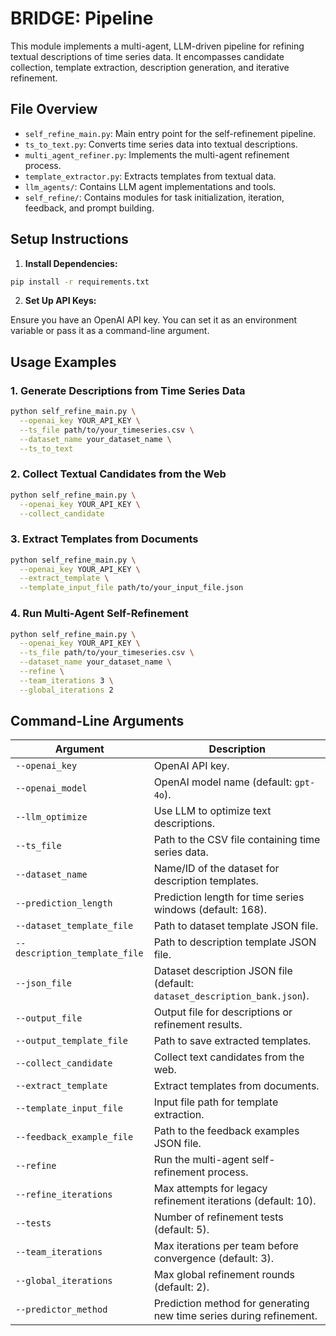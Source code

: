 
# BRIDGE: Pipeline

This module implements a multi-agent, LLM-driven pipeline for refining textual descriptions of time series data. It encompasses candidate collection, template extraction, description generation, and iterative refinement.

## File Overview

- `self_refine_main.py`: Main entry point for the self-refinement pipeline.
- `ts_to_text.py`: Converts time series data into textual descriptions.
- `multi_agent_refiner.py`: Implements the multi-agent refinement process.
- `template_extractor.py`: Extracts templates from textual data.
- `llm_agents/`: Contains LLM agent implementations and tools.
- `self_refine/`: Contains modules for task initialization, iteration, feedback, and prompt building.

## Setup Instructions

1. **Install Dependencies:**

```bash
pip install -r requirements.txt
```

2. **Set Up API Keys:**

Ensure you have an OpenAI API key. You can set it as an environment variable or pass it as a command-line argument.

## Usage Examples

### 1. Generate Descriptions from Time Series Data

```bash
python self_refine_main.py \
  --openai_key YOUR_API_KEY \
  --ts_file path/to/your_timeseries.csv \
  --dataset_name your_dataset_name \
  --ts_to_text
```

### 2. Collect Textual Candidates from the Web

```bash
python self_refine_main.py \
  --openai_key YOUR_API_KEY \
  --collect_candidate
```

### 3. Extract Templates from Documents

```bash
python self_refine_main.py \
  --openai_key YOUR_API_KEY \
  --extract_template \
  --template_input_file path/to/your_input_file.json
```

### 4. Run Multi-Agent Self-Refinement

```bash
python self_refine_main.py \
  --openai_key YOUR_API_KEY \
  --ts_file path/to/your_timeseries.csv \
  --dataset_name your_dataset_name \
  --refine \
  --team_iterations 3 \
  --global_iterations 2
```

## Command-Line Arguments

| Argument                      | Description                                                                |
|-------------------------------|----------------------------------------------------------------------------|
| `--openai_key`                | OpenAI API key.                                                            |
| `--openai_model`              | OpenAI model name (default: `gpt-4o`).                          |
| `--llm_optimize`              | Use LLM to optimize text descriptions.                                     |
| `--ts_file`                   | Path to the CSV file containing time series data.                          |
| `--dataset_name`              | Name/ID of the dataset for description templates.                          |
| `--prediction_length`         | Prediction length for time series windows (default: 168).                  |
| `--dataset_template_file`     | Path to dataset template JSON file.                                        |
| `--description_template_file` | Path to description template JSON file.                                    |
| `--json_file`                 | Dataset description JSON file (default: `dataset_description_bank.json`). |
| `--output_file`               | Output file for descriptions or refinement results.                        |
| `--output_template_file`      | Path to save extracted templates.                                          |
| `--collect_candidate`         | Collect text candidates from the web.                                      |
| `--extract_template`          | Extract templates from documents.                                          |
| `--template_input_file`       | Input file path for template extraction.                                   |
| `--feedback_example_file`     | Path to the feedback examples JSON file.                                   |
| `--refine`                    | Run the multi-agent self-refinement process.                               |
| `--refine_iterations`         | Max attempts for legacy refinement iterations (default: 10).               |
| `--tests`                     | Number of refinement tests (default: 5).                                   |
| `--team_iterations`           | Max iterations per team before convergence (default: 3).                   |
| `--global_iterations`         | Max global refinement rounds (default: 2).                                 |
| `--predictor_method`          | Prediction method for generating new time series during refinement.        |
